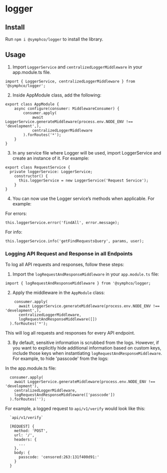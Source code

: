 # logger

## Install

Run `npm i @symphco/logger` to install the library.

## Usage

1. Import `LoggerService` and `centralizedLoggerMiddleware` in your app.module.ts file.
```
import { LoggerService, centralizedLoggerMiddleware } from '@symphco/logger';
```

2. Inside AppModule class, add the following:
```
export class AppModule {
    async configure(consumer: MiddlewareConsumer) {
        consumer.apply(
            await LoggerService.generateMiddleware(process.env.NODE_ENV !== 'development',),
            centralizedLoggerMiddleware
        ).forRoutes('*');
    }
}
```

3. In any service file where Logger will be used, import LoggerService and create an instance of it.
For example:

```
export class RequestService {
  private loggerService: LoggerService;
    constructor() {
      this.loggerService = new LoggerService('Request Service');
    }
}
```
4. You can now use the Logger service’s methods when applicable. For example:

For errors:

`this.loggerService.error('findAll', error.message);`

For info:

`this.loggerService.info('getFindRequestsQuery', params, user);`

### Logging API Request and Response in all Endpoints

To log all API requests and responses, follow these steps:

1. Import the `logRequestAndResponseMiddleware` in your `app.module.ts` file:
```
import { logRequestAndResponseMiddleware } from '@symphco/logger;
```

2. Apply the middleware in the `AppModule` class:
```
    consumer.apply(
      await LoggerService.generateMiddleware(process.env.NODE_ENV !== 'development',),
      centralizedLoggerMiddleware,
      logRequestAndResponseMiddleware([])
  ).forRoutes('*');
``` 

This will log all requests and responses for every API endpoint.

3. By default, sensitive information is scrubbed from the logs. However, if you want to explicitly hide additional information based on custom keys, include those keys when instantiating `logRequestAndResponseMiddleware`. For example, to hide 'passcode' from the logs:

In the app.module.ts file:

```
  consumer.apply(
    await LoggerService.generateMiddleware(process.env.NODE_ENV !== 'development'),
    centralizedLoggerMiddleware,
    logRequestAndResponseMiddleware(['passcode'])
  ).forRoutes('');
```

For example, a logged request to `api/v1/verify` would look like this:

```  
  `api/v1/verify`

  [REQUEST] {
    method: 'POST',
    url: '/',
    headers: {
      ...
    },
    body: {
      passcode: 'censored:263:131f400d91:'
    }
  }
```
